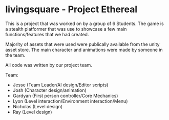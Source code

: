 # livingsquare - Project Ethereal
This is a project that was worked on by a group of 6 Students. The game is a stealth platformer that was use to showcase a few main functions/features that we had created.

Majority of assets that were used were publically available from the unity asset store. The main character and animations were made by someone in the team.

All code was written by our project team.

Team:
- Jesse (Team Leader/AI design/Editor scripts)
- Josh (Character design/animation)
- Gardyan (First person controller/Core Mechanics)
- Lyon (Level interaction/Environment interaction/Menu)
- Nicholas (Level design)
- Ray (Level design)